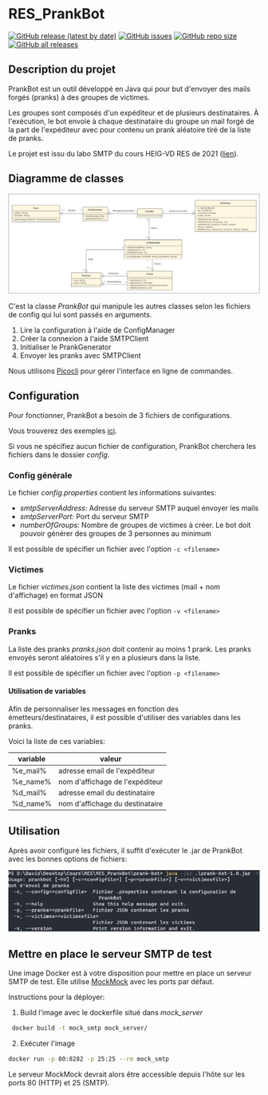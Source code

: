 # RES_PrankBot

[![GitHub release (latest by date)](https://img.shields.io/github/v/release/david-pellissier/RES_PrankBot)](https://github.com/david-pellissier/RES_PrankBot/releases/latest)
[![GitHub issues](https://img.shields.io/github/issues-raw/david-pellissier/RES_PrankBot)](https://github.com/david-pellissier/RES_PrankBot/issues)
[![GitHub repo size](https://img.shields.io/github/repo-size/david-pellissier/RES_PrankBot)](#)
[![GitHub all releases](https://img.shields.io/github/downloads/david-pellissier/RES_PrankBot/total)](https://github.com/david-pellissier/RES_PrankBot/releases/latest)

## Description du projet

PrankBot est un outil développé en Java qui pour but d'envoyer des mails forgés (pranks) à des groupes de victimes.

Les groupes sont composés d'un expéditeur et de plusieurs destinataires.
À l'exécution, le bot envoie à chaque destinataire du groupe un mail forgé de la part de l'expéditeur avec pour contenu un prank aléatoire tiré de la liste de pranks.

Le projet est issu du labo SMTP du cours HEIG-VD RES de 2021 ([lien](https://github.com/SoftEng-HEIGVD/Teaching-HEIGVD-RES-2021-Labo-SMTP)).

## Diagramme de classes

![Diagramme](figures/diagram.png)

C'est la classe *PrankBot* qui manipule les autres classes selon les fichiers de config qui lui sont passés en arguments.

1. Lire la configuration à l'aide de ConfigManager
2. Créer la connexion à l'aide SMTPClient
3. Initialiser le PrankGenerator
4. Envoyer les pranks avec SMTPClient

Nous utilisons [Picocli](https://picocli.info/) pour gérer l'interface en ligne de commandes.

## Configuration

Pour fonctionner, PrankBot a besoin de 3 fichiers de configurations.

Vous trouverez des exemples [ici](https://github.com/david-pellissier/RES_PrankBot/exemples).

Si vous ne spécifiez aucun fichier de configuration, PrankBot cherchera les fichiers dans le dossier *config*.
### Config générale

Le fichier *config.properties* contient les informations suivantes:

- *smtpServerAddress*: Adresse du serveur SMTP auquel envoyer les mails
- *smtpServerPort*: Port du serveur SMTP
- *numberOfGroups*: Nombre de groupes de victimes à créer. Le bot doit pouvoir générer des groupes de 3 personnes au minimum

Il est possible de spécifier un fichier avec l'option `-c <filename>`

### Victimes

Le fichier *victimes.json* contient la liste des victimes (mail + nom d'affichage) en format JSON

Il est possible de spécifier un fichier avec l'option `-v <filename>`

### Pranks

La liste des pranks *pranks.json* doit contenir au moins 1 prank. Les pranks envoyés seront aléatoires s'il y en a plusieurs dans la liste.

Il est possible de spécifier un fichier avec l'option `-p <filename>`

#### Utilisation de variables

Afin de personnaliser les messages en fonction des émetteurs/destinataires, il est possible d'utiliser des variables dans les pranks.

Voici la liste de ces variables:

|variable|valeur|
|--|--|
|%e_mail%|adresse email de l'expéditeur|
|%e_name%|nom d'affichage de l'expéditeur|
|%d_mail%|adresse email du destinataire|
|%d_name%|nom d'affichage du destinataire|

## Utilisation

Après avoir configuré les fichiers, il suffit d'exécuter le .jar de PrankBot avec les bonnes options de fichiers:

![Aide](figures/help.png)

## Mettre en place le serveur SMTP de test

Une image Docker est à votre disposition pour mettre en place un serveur SMTP de test. Elle utilise [MockMock](https://github.com/tweakers/MockMock/) avec les ports par défaut.

Instructions pour la déployer:

1. Build l'image avec le dockerfile situé dans *mock_server*

```sh
 docker build -t mock_smtp mock_server/
```

2. Exécuter l'image

```sh
docker run -p 80:8282 -p 25:25 --rm mock_smtp
```

Le serveur MockMock devrait alors être accessible depuis l'hôte sur les ports 80 (HTTP) et 25 (SMTP).
